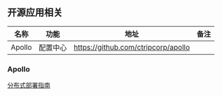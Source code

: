 ## 开源应用相关

| 名称 | 功能 | 地址 | 备注 |
| -- | -- | -- | -- |
| Apollo | 配置中心 | https://github.com/ctripcorp/apollo |


### Apollo

[分布式部署指南](https://github.com/ctripcorp/apollo/wiki/%E5%88%86%E5%B8%83%E5%BC%8F%E9%83%A8%E7%BD%B2%E6%8C%87%E5%8D%97)